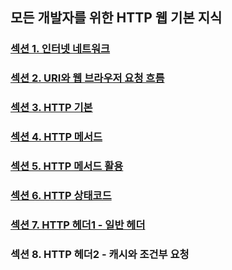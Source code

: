 ## 모든 개발자를 위한 HTTP 웹 기본 지식

### <a href="섹션 1. 인터넷 네트워크.md">섹션 1. 인터넷 네트워크</a>

### <a href="섹션 2. URI와 웹 브라우저 요청 흐름.md">섹션 2. URI와 웹 브라우저 요청 흐름</a>

### <a href="섹션 3. HTTP 기본.md">섹션 3. HTTP 기본</a>

### <a href="섹션 4. HTTP 메서드.md">섹션 4. HTTP 메서드</a>

### <a href="섹션 5. HTTP 메서드 활용.md">섹션 5. HTTP 메서드 활용</a>

### <a href="섹션 6. HTTP 상태코드.md">섹션 6. HTTP 상태코드</a>

### <a href="섹션 7. HTTP 헤더1 - 일반 헤더.md">섹션 7. HTTP 헤더1 - 일반 헤더</a>

### 섹션 8. HTTP 헤더2 - 캐시와 조건부 요청
